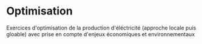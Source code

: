 # Optimisation
Exercices d'optimisation de la production d'éléctricité (approche locale puis gloable) avec prise en compte d'enjeux économiques et environnementaux
